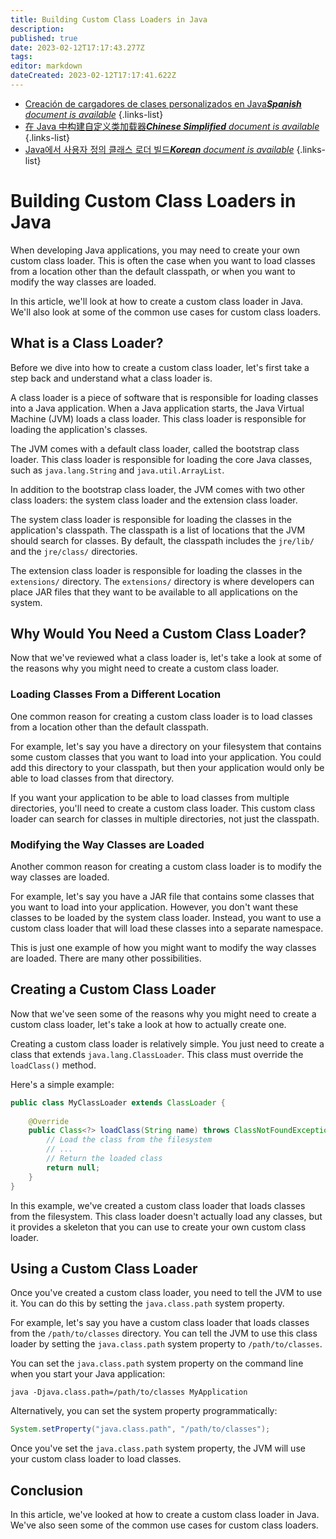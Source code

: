 ```yaml
---
title: Building Custom Class Loaders in Java
description: 
published: true
date: 2023-02-12T17:17:43.277Z
tags: 
editor: markdown
dateCreated: 2023-02-12T17:17:41.622Z
---
```


- [Creación de cargadores de clases personalizados en Java***Spanish** document is available*](/es/Knowledge-base/Java/building-custom-class-loaders-in-java)
{.links-list}
- [在 Java 中构建自定义类加载器***Chinese Simplified** document is available*](/zh/Knowledge-base/Java/building-custom-class-loaders-in-java)
{.links-list}
- [Java에서 사용자 정의 클래스 로더 빌드***Korean** document is available*](/ko/Knowledge-base/Java/building-custom-class-loaders-in-java)
{.links-list}


# Building Custom Class Loaders in Java

When developing Java applications, you may need to create your own custom class loader. This is often the case when you want to load classes from a location other than the default classpath, or when you want to modify the way classes are loaded.

In this article, we'll look at how to create a custom class loader in Java. We'll also look at some of the common use cases for custom class loaders.

## What is a Class Loader?

Before we dive into how to create a custom class loader, let's first take a step back and understand what a class loader is.

A class loader is a piece of software that is responsible for loading classes into a Java application. When a Java application starts, the Java Virtual Machine (JVM) loads a class loader. This class loader is responsible for loading the application's classes.

The JVM comes with a default class loader, called the bootstrap class loader. This class loader is responsible for loading the core Java classes, such as `java.lang.String` and `java.util.ArrayList`.

In addition to the bootstrap class loader, the JVM comes with two other class loaders: the system class loader and the extension class loader.

The system class loader is responsible for loading the classes in the application's classpath. The classpath is a list of locations that the JVM should search for classes. By default, the classpath includes the `jre/lib/` and the `jre/class/` directories.

The extension class loader is responsible for loading the classes in the `extensions/` directory. The `extensions/` directory is where developers can place JAR files that they want to be available to all applications on the system.

## Why Would You Need a Custom Class Loader?

Now that we've reviewed what a class loader is, let's take a look at some of the reasons why you might need to create a custom class loader.

### Loading Classes From a Different Location

One common reason for creating a custom class loader is to load classes from a location other than the default classpath.

For example, let's say you have a directory on your filesystem that contains some custom classes that you want to load into your application. You could add this directory to your classpath, but then your application would only be able to load classes from that directory.

If you want your application to be able to load classes from multiple directories, you'll need to create a custom class loader. This custom class loader can search for classes in multiple directories, not just the classpath.

### Modifying the Way Classes are Loaded

Another common reason for creating a custom class loader is to modify the way classes are loaded.

For example, let's say you have a JAR file that contains some classes that you want to load into your application. However, you don't want these classes to be loaded by the system class loader. Instead, you want to use a custom class loader that will load these classes into a separate namespace.

This is just one example of how you might want to modify the way classes are loaded. There are many other possibilities.

## Creating a Custom Class Loader

Now that we've seen some of the reasons why you might need to create a custom class loader, let's take a look at how to actually create one.

Creating a custom class loader is relatively simple. You just need to create a class that extends `java.lang.ClassLoader`. This class must override the `loadClass()` method.

Here's a simple example:

```java
public class MyClassLoader extends ClassLoader {
 
    @Override
    public Class<?> loadClass(String name) throws ClassNotFoundException {
        // Load the class from the filesystem
        // ...
        // Return the loaded class
        return null;
    }
}
```

In this example, we've created a custom class loader that loads classes from the filesystem. This class loader doesn't actually load any classes, but it provides a skeleton that you can use to create your own custom class loader.

## Using a Custom Class Loader

Once you've created a custom class loader, you need to tell the JVM to use it. You can do this by setting the `java.class.path` system property.

For example, let's say you have a custom class loader that loads classes from the `/path/to/classes` directory. You can tell the JVM to use this class loader by setting the `java.class.path` system property to `/path/to/classes`.

You can set the `java.class.path` system property on the command line when you start your Java application:

```
java -Djava.class.path=/path/to/classes MyApplication
```

Alternatively, you can set the system property programmatically:

```java
System.setProperty("java.class.path", "/path/to/classes");
```

Once you've set the `java.class.path` system property, the JVM will use your custom class loader to load classes.

## Conclusion

In this article, we've looked at how to create a custom class loader in Java. We've also seen some of the common use cases for custom class loaders.